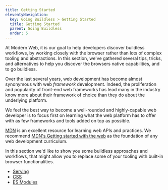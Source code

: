 ```yaml
---
title: Getting Started
eleventyNavigation:
  key: Going Buildless > Getting Started
  title: Getting Started
  parent: Going Buildless
  order: 5
---
```


At Modern Web, it is our goal to help developers discover buildless workflows, by working closely with the browser rather than lots of complex tooling and abstractions. In this section, we've gathered several tips, tricks, and alternatives to help you discover the browsers native capabilities, and to go buildless.

Over the last several years, web development has become almost synonymous with web _framework_ development. Indeed, the proliferation and popularity of front-end web frameworks has lead many in the industry know more about their framework of choice than they do about the underlying platform.

We feel the best way to become a well-rounded and highly-capable web developer is to focus first on learning what the web platform has to offer with as few frameworks and tools added on top as possible.

[MDN](https://developer.mozilla.org) is an excellent resource for learning web APIs and practices. We recommend [MDN's Getting started with the web](https://developer.mozilla.org/en-US/docs/guides/Getting_started_with_the_web) as the foundation of any web development curriculum.

In this section we'd like to show you some buildless approaches and workflows, that might allow you to replace some of your tooling with built-in browser functionalities.

- [Serving](./serving.md)
- [CSS](./css.md)
- [ES Modules](./es-modules.md)
